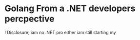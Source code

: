# Golang From a .NET developers percpective

! Disclosure, iam no .NET pro either iam still starting my
